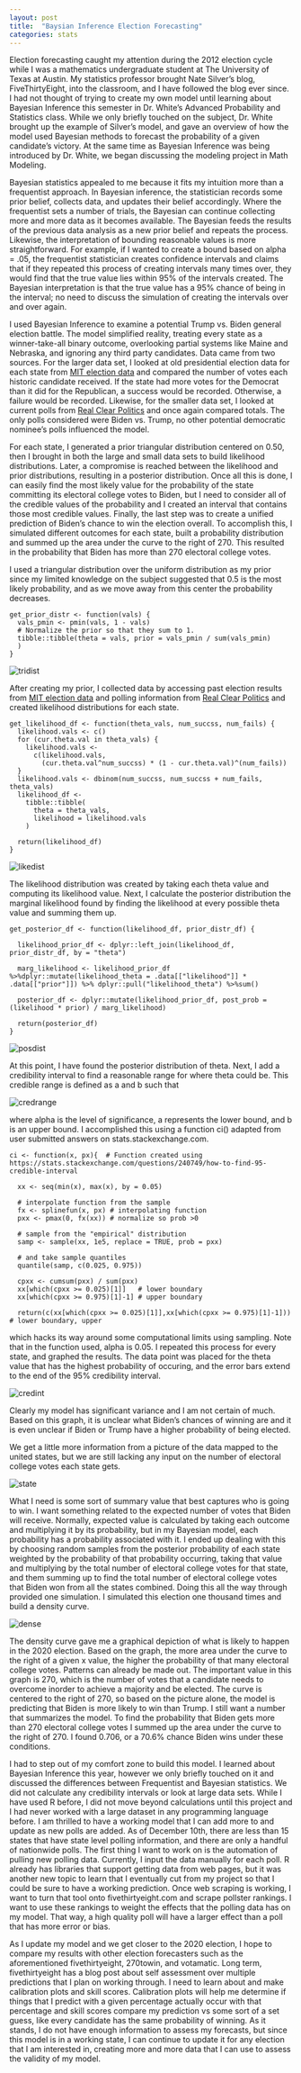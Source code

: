 ```yaml
---
layout: post
title:  "Baysian Inference Election Forecasting"
categories: stats
---
```


Election forecasting caught my attention during the 2012 election cycle while I was a mathematics undergraduate student at The University of Texas at Austin. My statistics professor brought Nate Silver’s blog, FiveThirtyEight, into the classroom, and I have followed the blog ever since. I had not thought of trying to create my own model until learning about Bayesian Inference this semester in Dr. White’s Advanced Probability and Statistics class. While we only briefly touched on the subject, Dr. White brought up the example of Silver’s model, and gave an overview of how the model used Bayesian methods to forecast the probability of a given candidate’s victory. At the same time as Bayesian Inference was being introduced by Dr. White, we began discussing the modeling project in Math Modeling.

Bayesian statistics appealed to me because it fits my intuition more than a frequentist approach. In Bayesian inference, the statistician records some prior belief, collects data, and updates their belief accordingly. Where the frequentist sets a number of trials, the Bayesian can continue collecting more and more data as it becomes available. The Bayesian feeds the results of the previous data analysis as a new prior belief and repeats the process. Likewise, the interpretation of bounding reasonable values is more straightforward. For example, if I wanted to create a bound based on alpha = .05, the frequentist statistician creates confidence intervals and claims that if they repeated this process of creating intervals many times over, they would find that the true value lies within 95% of the intervals created. The Bayesian interpretation is that the true value has a 95% chance of being in the interval; no need to discuss the simulation of creating the intervals over and over again.

I used Bayesian Inference to examine a potential Trump vs. Biden general election battle. The model simplified reality, treating every state as a winner-take-all binary outcome, overlooking partial systems like Maine and Nebraska, and ignoring any third party candidates. Data came from two sources. For the larger data set, I looked at old presidential election data for each state from [MIT election data](https://electionlab.mit.edu/data) and compared the number of votes each historic candidate received. If the state had more votes for the Democrat than it did for the Republican, a success would be recorded. Otherwise, a failure would be recorded. Likewise, for the smaller data set, I looked at current polls from [Real Clear Politics](https://www.realclearpolitics.com/epolls/) and once again compared totals. The only polls considered were Biden vs. Trump, no other potential democratic nominee’s polls influenced the model. 

For each state, I generated a prior triangular distribution centered on 0.50, then I brought in both the large and small data sets to build likelihood distributions. Later, a compromise is reached between the likelihood and prior distributions, resulting in a posterior distribution. Once all this is done, I can easily find the most likely value for the probability of the state committing its electoral college votes to Biden, but I need to consider all of the credible values of the probability and I created an interval that contains those most credible values. Finally, the last step was to create a unified prediction of Biden’s chance to win the election overall. To accomplish this, I simulated different outcomes for each state, built a probability distribution and summed up the area under the curve to the right of 270. This resulted in the probability that Biden has more than 270 electoral college votes.

I used a triangular distribution over the uniform distribution as my prior since my limited knowledge on the subject suggested that 0.5 is the most likely probability, and as we move away from this center the probability decreases.

```
get_prior_distr <- function(vals) {
  vals_pmin <- pmin(vals, 1 - vals)
  # Normalize the prior so that they sum to 1.
  tibble::tibble(theta = vals, prior = vals_pmin / sum(vals_pmin)
  )
}
```

![tridist](/images/tridist.png)

After creating my prior, I collected data by accessing past election results from [MIT election data](https://electionlab.mit.edu/data) and polling information from [Real Clear Politics](https://www.realclearpolitics.com/epolls/) and created likelihood distributions for each state.

```
get_likelihood_df <- function(theta_vals, num_succss, num_fails) {
  likelihood.vals <- c()
  for (cur.theta.val in theta_vals) {
    likelihood.vals <- 
      c(likelihood.vals, 
        (cur.theta.val^num_succss) * (1 - cur.theta.val)^(num_fails))
  }
  likelihood.vals <- dbinom(num_succss, num_succss + num_fails, theta_vals)
  likelihood_df <- 
    tibble::tibble(
      theta = theta_vals,
      likelihood = likelihood.vals
    )

  return(likelihood_df)
}

```
![likedist](/images/likedist.png)

The likelihood distribution was created by taking each theta value and computing its likelihood value. Next, I calculate the posterior distribution the marginal likelihood found by finding the likelihood at every possible theta value and summing them up.

```
get_posterior_df <- function(likelihood_df, prior_distr_df) {

  likelihood_prior_df <- dplyr::left_join(likelihood_df, prior_distr_df, by = "theta")

  marg_likelihood <- likelihood_prior_df %>%dplyr::mutate(likelihood_theta = .data[["likelihood"]] * .data[["prior"]]) %>% dplyr::pull("likelihood_theta") %>%sum()

  posterior_df <- dplyr::mutate(likelihood_prior_df, post_prob = (likelihood * prior) / marg_likelihood)

  return(posterior_df)
}

```

![posdist](/images/posdist.png)

At this point, I have found the posterior distribution of theta. Next, I add a credibility interval to find a reasonable range for where theta could be. This credible range is defined as a and b such that

![credrange](/images/credrange.png)

where alpha is the level of significance, a represents the lower bound, and b is an upper bound. I accomplished this using a function ci() adapted from user submitted answers on stats.stackexchange.com. 

```
ci <- function(x, px){  # Function created using https://stats.stackexchange.com/questions/240749/how-to-find-95-credible-interval

  xx <- seq(min(x), max(x), by = 0.05)

  # interpolate function from the sample
  fx <- splinefun(x, px) # interpolating function
  pxx <- pmax(0, fx(xx)) # normalize so prob >0

  # sample from the "empirical" distribution
  samp <- sample(xx, 1e5, replace = TRUE, prob = pxx)

  # and take sample quantiles
  quantile(samp, c(0.025, 0.975)) 

  cpxx <- cumsum(pxx) / sum(pxx)
  xx[which(cpxx >= 0.025)[1]]   # lower boundary
  xx[which(cpxx >= 0.975)[1]-1] # upper boundary

  return(c(xx[which(cpxx >= 0.025)[1]],xx[which(cpxx >= 0.975)[1]-1]))   # lower boundary, upper
```

which hacks its way around some computational limits using sampling. Note that in the function used, alpha is 0.05. I repeated this process for every state, and graphed the results. The data point was placed for the theta value that has the highest probability of occuring, and the error bars extend to the end of the 95% credibility interval.


![credint](/images/credint.png)

Clearly my model has significant variance and I am not certain of much. Based on this graph, it is unclear what Biden’s chances of winning are and it is even unclear if Biden or Trump have a higher probability of being elected.

We get a little more information from a picture of the data mapped to the united states, but we are still lacking any input on the number of electoral college votes each state gets.

![state](/images/state.png)

What I need is some sort of summary value that best captures who is going to win. I want something related to the expected number of votes that Biden will receive. Normally, expected value is calculated by taking each outcome and multiplying it by its probability, but in my Bayesian model, each probability has a probability associated with it. I ended up dealing with this by choosing random samples from the posterior probability of each state weighted by the probability of that probability occurring, taking that value and multiplying by the total number of electoral college votes for that state, and them summing up to find the total number of electoral college votes that Biden won from all the states combined. Doing this all the way through provided one simulation. I simulated this election one thousand times and build a density curve.

![dense](/images/dense.png)

The density curve gave me a graphical depiction of what is likely to happen in the 2020 election. Based on the graph, the more area under the curve to the right of a given x value, the higher the probability of that many electoral college votes. 
Patterns can already be made out. The important value in this graph is 270, which is the number of votes that a candidate needs to overcome inorder to achieve a majority and be elected. The curve is centered to the right of 270, so based on the picture alone, the model is predicting that Biden is more likely to win than Trump. I still want a number that summarizes the model. To find the probability that Biden gets more than 270 electoral college votes I summed up the area under the curve to the right of 270. I found 0.706, or a 70.6% chance Biden wins under these conditions.

I had to step out of my comfort zone to build this model. I learned about Bayesian Inference this year, however we only briefly touched on it and discussed the differences between Frequentist and Bayesian statistics. We did not calculate any credibility intervals or look at large data sets. While I have used R before, I did not move beyond calculations until this project and I had never worked with a large dataset in any programming language before. I am thrilled to have a working model that I can add more to and update as new polls are added. As of December 10th, there are less than 15 states that have state level polling information, and there are only a handful of nationwide polls. The first thing I want to work on is the automation of pulling new polling data. Currently, I input the data manually for each poll. R already has libraries that support getting data from web pages, but it was another new topic to learn that I eventually cut from my project so that I could be sure to have a working prediction. Once web scraping is working, I want to turn that tool onto fivethirtyeight.com and scrape pollster rankings. I want to use these rankings to weight the effects that the polling data has on my model. That way, a high quality poll will have a larger effect than a poll that has more error or bias. 

As I update my model and we get closer to the 2020 election, I hope to compare my results with other election forecasters such as the aforementioned fivethirtyeight, 270towin, and votamatic. Long term, fivethirtyeight has a blog post about self assessment over multiple predictions that I plan on working through. I need to learn about and make calibration plots and skill scores. Calibration plots will help me determine if things that I predict with a given percentage actually occur with that percentage and skill scores compare my prediction vs some sort of a set guess, like every candidate has the same probability of winning. As it stands, I do not have enough information to assess my forecasts, but since this model is in a working state, I can continue to update it for any election that I am interested in, creating more and more data that I can use to assess the validity of my model.

